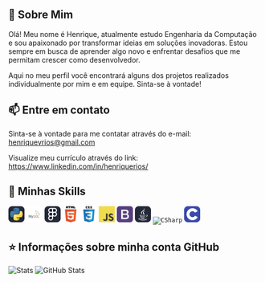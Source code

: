 ## 👋 Sobre Mim

Olá! Meu nome é Henrique, atualmente estudo Engenharia da Computação e sou apaixonado por transformar ideias em soluções inovadoras. Estou sempre em busca de aprender algo novo e enfrentar desafios que me permitam crescer como desenvolvedor. 

Aqui no meu perfil você encontrará alguns dos projetos realizados individualmente por mim e em equipe. Sinta-se à vontade!

## 📫 Entre em contato

Sinta-se à vontade para me contatar através do e-mail: henriquevrios@gmail.com

Visualize meu currículo através do link: https://www.linkedin.com/in/henriquerios/

## 🚀 Minhas Skills

<code><img height="32" src="https://raw.githubusercontent.com/tandpfun/skill-icons/main/icons/Python-Dark.svg" alt="Python"/></code>
<code><img height="32" src="https://raw.githubusercontent.com/github/explore/80688e429a7d4ef2fca1e82350fe8e3517d3494d/topics/mysql/mysql.png" alt="MySQL"/></code>
<code><img height="32" src="https://raw.githubusercontent.com/tandpfun/skill-icons/main/icons/Figma-Dark.svg" alt="Figma"/></code>
<code><img height="32" src="https://raw.githubusercontent.com/github/explore/80688e429a7d4ef2fca1e82350fe8e3517d3494d/topics/html/html.png" alt="HTML5"/></code>
<code><img height="32" src="https://raw.githubusercontent.com/github/explore/80688e429a7d4ef2fca1e82350fe8e3517d3494d/topics/css/css.png" alt="CSS"/></code>
<code><img height="32" src="https://raw.githubusercontent.com/github/explore/80688e429a7d4ef2fca1e82350fe8e3517d3494d/topics/javascript/javascript.png" alt="Javascript"/></code>
<code><img height="32" src="https://raw.githubusercontent.com/github/explore/80688e429a7d4ef2fca1e82350fe8e3517d3494d/topics/bootstrap/bootstrap.png" alt="Bootstrap"/></code>
<code><img height="32" src="https://raw.githubusercontent.com/tandpfun/skill-icons/main/icons/Java-Dark.svg" alt="Java"/></code>
<code><img height="32" src="https://camo.githubusercontent.com/8d56e87edf99e89bfc457cd62462e0b7aae19e6b197b1df5c542d474d8d76f81/68747470733a2f2f646576656c6f7065722e6665646f726170726f6a6563742e6f72672f7374617469632f6c6f676f2f6373686172702e706e67" alt="CSharp"/></code>
<code><img height="32" src="https://raw.githubusercontent.com/tandpfun/skill-icons/65dea6c4eaca7da319e552c09f4cf5a9a8dab2c8/icons/C.svg" alt="C"/></code>

## ⭐ Informações sobre minha conta GitHub

![Stats](http://github-profile-summary-cards.vercel.app/api/cards/stats?username=hriquerios&theme=react)  ![GitHub Stats](http://github-profile-summary-cards.vercel.app/api/cards/most-commit-language?username=hriquerios&theme=react)


